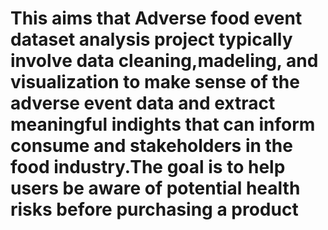 # This aims that Adverse food event dataset analysis project typically involve data cleaning,madeling, and visualization to make sense of the adverse event data and extract meaningful indights that can inform consume and stakeholders in the food industry.The goal is to help users be aware of potential health risks before purchasing a product
